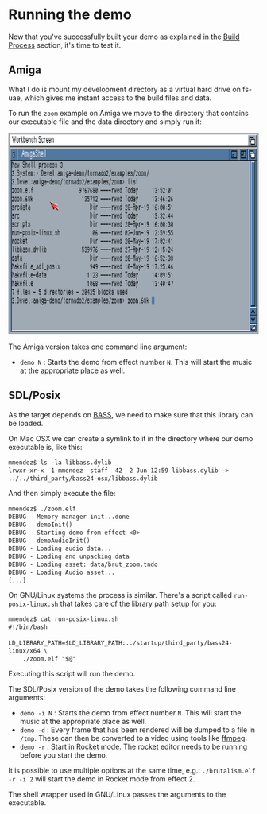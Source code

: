 Running the demo
=========

Now that you've successfully built your demo as explained in the [Build Process](Build.md) section, it's time to test it.

Amiga
---

What I do is mount my development directory as a virtual hard drive on fs-uae, which gives me instant access to the build files and data.

To run the ```zoom``` example on Amiga we move to the directory that contains our executable file and the data directory and simply run it:

![run_zoom_amiga](img/run_zoom_amiga.png "run_zoom_amiga")

The Amiga version takes one command line argument: 

* ```demo N``` : Starts the demo from effect number ```N```. This will start the music at the appropriate place as well.

SDL/Posix
-----

As the target depends on [BASS](https://www.un4seen.com/), we need to make sure that this library can be loaded.

On Mac OSX we can create a symlink to it in the directory where our demo executable is, like this:

```
mmendez$ ls -la libbass.dylib 
lrwxr-xr-x  1 mmendez  staff  42  2 Jun 12:59 libbass.dylib -> ../../third_party/bass24-osx/libbass.dylib
```

And then simply execute the file:

```
mmendez$ ./zoom.elf 
DEBUG - Memory manager init...done
DEBUG - demoInit()
DEBUG - Starting demo from effect <0>
DEBUG - demoAudioInit()
DEBUG - Loading audio data...
DEBUG - Loading and unpacking data
DEBUG - Loading asset: data/brut_zoom.tndo
DEBUG - Loading Audio asset...
[...]
```

On GNU/Linux systems the process is similar. There's a script called ```run-posix-linux.sh``` that takes care of the library path setup for you:

```
mmendez$ cat run-posix-linux.sh 
#!/bin/bash

LD_LIBRARY_PATH=$LD_LIBRARY_PATH:../startup/third_party/bass24-linux/x64 \
	./zoom.elf "$@"
```

Executing this script will run the demo.

The SDL/Posix version of the demo takes the following command line arguments:

* ```demo -i N``` : Starts the demo from effect number ```N```. This will start the music at the appropriate place as well.
* ```demo -d``` : Every frame that has been rendered will be dumped to a file in ```/tmp```. These can then be converted to a video using tools like [ffmpeg](https://ffmpeg.org/).
* ```demo -r``` : Start in [Rocket](Rocket.md) mode. The rocket editor needs to be running before you start the demo.

It is possible to use multiple options at the same time, e.g.: ```./brutalism.elf -r -i 2``` will start the demo in Rocket mode from effect 2.

The shell wrapper used in GNU/Linux passes the arguments to the executable.



